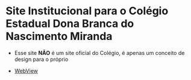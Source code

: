 # Site Institucional para o Colégio Estadual Dona Branca do Nascimento Miranda

- Esse site **NÃO** é um site oficial do Colégio, é apenas um conceito de design para o próprio

- [WebView](https://pewdizinho.github.io/Db/)
